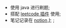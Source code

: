 - 使用 java 进行刷题;
- 搭配 [leetcode 插件](https://github.com/shuzijun/leetcode-editor/blob/master/README_ZH.md) 使用;
- 笔记记录在 [notion](https://mmmwhy.notion.site/9defb52cde6f497abe2a8433ca344e66?v=dca562b492764428985b0c3bcdb2332e)上 ;